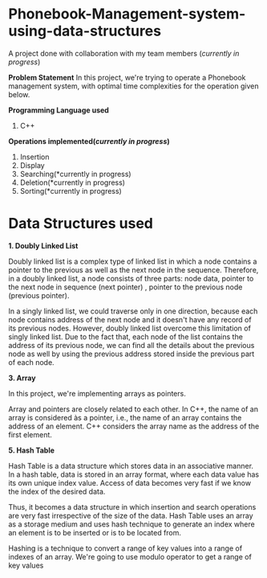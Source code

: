 # Phonebook-Management-system-using-data-structures

A project done with collaboration with my team members (*currently in progress*)

**Problem Statement**
In this project, we're trying to operate a Phonebook management system, with optimal time complexities for the operation given below.

**Programming Language used**
1. C++

**Operations implemented(*currently in progress*)**
1. Insertion
2. Display
3. Searching(*currently in progress)
4. Deletion(*currently in progress)
5. Sorting(*currently in progress)

# Data Structures used

**1. Doubly Linked List** 

Doubly linked list is a complex type of linked list in which a node contains a pointer to the previous as well as the next node in the sequence. Therefore, in a doubly linked list, a node consists of three parts: node data, pointer to the next node in sequence (next pointer) , pointer to the previous node (previous pointer).

In a singly linked list, we could traverse only in one direction, because each node contains address of the next node and it doesn't have any record of its previous nodes. However, doubly linked list overcome this limitation of singly linked list. Due to the fact that, each node of the list contains the address of its previous node, we can find all the details about the previous node as well by using the previous address stored inside the previous part of each node.

**3. Array**

In this project, we're implementing arrays as pointers.

Array and pointers are closely related to each other. In C++, the name of an array is considered às a pointer, i.e., the name of an array contains the address of an element. C++ considers the array name as the address of the first element.

**5. Hash Table**

Hash Table is a data structure which stores data in an associative manner. In a hash table, data is stored in an array format, where each data value has its own unique index value. Access of data becomes very fast if we know the index of the desired data.

Thus, it becomes a data structure in which insertion and search operations are very fast irrespective of the size of the data. Hash Table uses an array as a storage medium and uses hash technique to generate an index where an element is to be inserted or is to be located from.

Hashing is a technique to convert a range of key values into a range of indexes of an array. We're going to use modulo operator to get a range of key values

